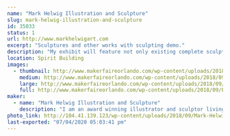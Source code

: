 ```yaml
---
name: "Mark Helwig Illustration and Sculpture"
slug: mark-helwig-illustration-and-sculpture
id: 35033
status: 1
url: http://www.markhelwigart.com
excerpt: "Sculptures and other works with sculpting demo."
description: "My exhibit will feature not only existing complete sculptures, paintings and drawing but I will also be working on a sculpture through the show and answering questions during the demonstration."
location: Spirit Building
images:
  - thumbnail: http://www.makerfaireorlando.com/wp-content/uploads/2018/09/Eyes-Have-It-Dragon-Con-Art-Show.jpg
    medium: http://www.makerfaireorlando.com/wp-content/uploads/2018/09/Eyes-Have-It-Dragon-Con-Art-Show.jpg
    large: http://www.makerfaireorlando.com/wp-content/uploads/2018/09/Eyes-Have-It-Dragon-Con-Art-Show.jpg
    full: http://www.makerfaireorlando.com/wp-content/uploads/2018/09/Eyes-Have-It-Dragon-Con-Art-Show.jpg
maker:
  - name: "Mark Helwig Illustration and Sculpture"
    description: "I am an award winning illustrator and sculptor living in the greater Orlando area. My specialization is fantasy and horror with a touch of the whimsical and a focus on character. I have won multiple awards at shows like Dragon Con and my clients range from small game companies to large publishers such as Oxford University press and private collectors all over the world."
photo_link: http://104.41.139.123/wp-content/uploads/2018/09/Mark-Helwig-banner-1-1024x433.jpg
last-exported: "07/04/2020 05:03:41 pm"
---
```

